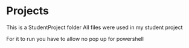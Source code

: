 # Projects
This is a StudentProject folder
All files were used in my student project

For it to run you have to allow no pop up for powershell
